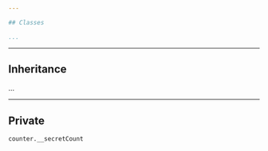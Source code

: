 ```yaml
---

## Classes

...
```


---

## Inheritance

...

---

## Private

    counter.__secretCount

<!--

- class

-->
